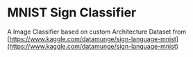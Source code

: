 # MNIST Sign Classifier
A Image Classifier based on custom Architecture
Dataset from [https://www.kaggle.com/datamunge/sign-language-mnist](https://www.kaggle.com/datamunge/sign-language-mnist)
